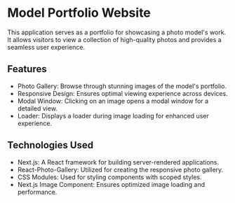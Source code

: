 # Model Portfolio Website

This application serves as a portfolio for showcasing a photo model's work. It
allows visitors to view a collection of high-quality photos and provides a
seamless user experience.

## Features

- Photo Gallery: Browse through stunning images of the model's portfolio.
- Responsive Design: Ensures optimal viewing experience across devices.
- Modal Window: Clicking on an image opens a modal window for a detailed view.
- Loader: Displays a loader during image loading for enhanced user experience.

## Technologies Used

* Next.js: A React framework for building server-rendered applications.
* React-Photo-Gallery: Utilized for creating the responsive photo gallery.
* CSS Modules: Used for styling components with scoped styles.
* Next.js Image Component: Ensures optimized image loading and performance.